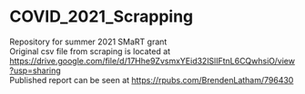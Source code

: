 # COVID_2021_Scrapping
Repository for summer 2021 SMaRT grant
<br/>
Original csv file from scraping is located at https://drive.google.com/file/d/17Hhe9ZvsmxYEid32lSlIFtnL6CQwhsiO/view?usp=sharing
<br/>
Published report can be seen at https://rpubs.com/BrendenLatham/796430 
